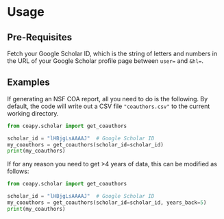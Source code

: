 # Usage

## Pre-Requisites

Fetch your Google Scholar ID, which is the string of letters and numbers in the URL of your Google Scholar profile page between `user=` and `&hl=`.

## Examples

If generating an NSF COA report, all you need to do is the following. By default, the code will write out a CSV file `"coauthors.csv"` to the current working directory.

```python
from coapy.scholar import get_coauthors

scholar_id = "lHBjgLsAAAAJ"  # Google Scholar ID
my_coauthors = get_coauthors(scholar_id=scholar_id)
print(my_coauthors)
```

If for any reason you need to get >4 years of data, this can be modified as follows:

```python
from coapy.scholar import get_coauthors

scholar_id = "lHBjgLsAAAAJ"  # Google Scholar ID
my_coauthors = get_coauthors(scholar_id=scholar_id, years_back=5)
print(my_coauthors)
```
